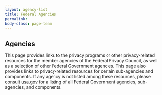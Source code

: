 ```yaml
---
layout: agency-list
title: Federal Agencies
permalink: 
body-class: page-team
---
```


## Agencies

This page provides links to the privacy programs or other privacy-related resources for the member agencies of the Federal Privacy Council, as well as a selection of other Federal Government agencies. This page also provides links to privacy-related resources for certain sub-agencies and components. If any agency is not listed among these resources, please consult <a href="https://usa.gov/">usa.gov</a> for a listing of all Federal Government agencies, sub-agencies, and components.
